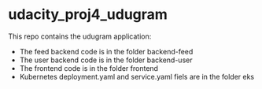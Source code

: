 # udacity_proj4_udugram

This repo contains the udugram application:

- The feed backend code is in the folder backend-feed
- The user backend code is in the folder backend-user
- The frontend code is in the folder frontend
- Kubernetes deployment.yaml and service.yaml fiels are in the folder eks
